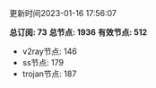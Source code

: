 更新时间2023-01-16 17:56:07

**总订阅: 73**
**总节点: 1936**
**有效节点: 512**
- v2ray节点: 146
- ss节点: 179
- trojan节点: 187
